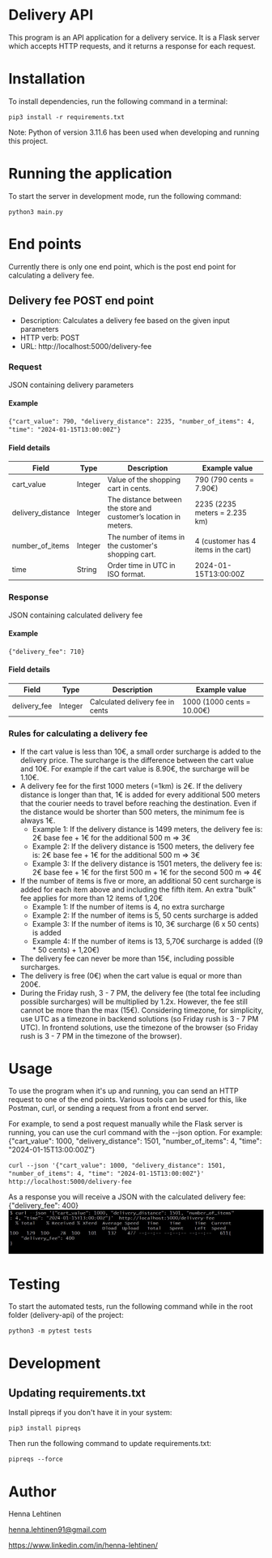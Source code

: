 # Delivery API

This program is an API application for a delivery service.
It is a Flask server which accepts HTTP requests, and it returns a response for each request.

# Installation

To install dependencies, run the following command in a terminal:

```
pip3 install -r requirements.txt
```
Note: Python of version 3.11.6 has been used when developing and running this project.

# Running the application
To start the server in development mode, run the following command:
```
python3 main.py
```

# End points

Currently there is only one end point, which is the post end point for calculating a delivery fee.

## Delivery fee POST end point

- Description: Calculates a delivery fee based on the given input parameters
- HTTP verb: POST
- URL: http://localhost:5000/delivery-fee

### Request

JSON containing delivery parameters

#### Example

```
{"cart_value": 790, "delivery_distance": 2235, "number_of_items": 4, "time": "2024-01-15T13:00:00Z"}
```

#### Field details

| Field             | Type    | Description                                                       | Example value                        |
|-------------------|---------|-------------------------------------------------------------------|--------------------------------------|
| cart_value        | Integer | Value of the shopping cart in cents.                              | 790 (790 cents = 7.90€)              |
| delivery_distance | Integer | The distance between the store and customer’s location in meters. | 2235 (2235 meters = 2.235 km)        |
| number_of_items   | Integer | The number of items in the customer's shopping cart.              | 4 (customer has 4 items in the cart) |
| time              | String  | Order time in UTC in ISO format.                                  | 2024-01-15T13:00:00Z                 |

### Response

JSON containing calculated delivery fee

#### Example

```
{"delivery_fee": 710}
```

#### Field details

| Field        | Type    | Description                      | Example value              |
|--------------|---------|----------------------------------|----------------------------|
| delivery_fee | Integer | Calculated delivery fee in cents | 1000 (1000 cents = 10.00€) |

### Rules for calculating a delivery fee

- If the cart value is less than 10€, a small order surcharge is added to the delivery price. The surcharge is the difference between the cart value and 10€. For example if the cart value is 8.90€, the surcharge will be 1.10€.
- A delivery fee for the first 1000 meters (=1km) is 2€. If the delivery distance is longer than that, 1€ is added for every additional 500 meters that the courier needs to travel before reaching the destination. Even if the distance would be shorter than 500 meters, the minimum fee is always 1€.
    - Example 1: If the delivery distance is 1499 meters, the delivery fee is: 2€ base fee + 1€ for the additional 500 m => 3€
    - Example 2: If the delivery distance is 1500 meters, the delivery fee is: 2€ base fee + 1€ for the additional 500 m => 3€
    - Example 3: If the delivery distance is 1501 meters, the delivery fee is: 2€ base fee + 1€ for the first 500 m + 1€ for the second 500 m => 4€
- If the number of items is five or more, an additional 50 cent surcharge is added for each item above and including the fifth item. An extra "bulk" fee applies for more than 12 items of 1,20€
    - Example 1: If the number of items is 4, no extra surcharge
    - Example 2: If the number of items is 5, 50 cents surcharge is added
    - Example 3: If the number of items is 10, 3€ surcharge (6 x 50 cents) is added
    - Example 4: If the number of items is 13, 5,70€ surcharge is added ((9 * 50 cents) + 1,20€)
- The delivery fee can never be more than 15€, including possible surcharges.
- The delivery is free (0€) when the cart value is equal or more than 200€.
- During the Friday rush, 3 - 7 PM, the delivery fee (the total fee including possible surcharges) will be multiplied by 1.2x. However, the fee still cannot be more than the max (15€). Considering timezone, for simplicity, use UTC as a timezone in backend solutions (so Friday rush is 3 - 7 PM UTC). In frontend solutions, use the timezone of the browser (so Friday rush is 3 - 7 PM in the timezone of the browser).

# Usage

To use the program when it's up and running, you can send an HTTP request to one of the end points.
Various tools can be used for this, like Postman, curl, or sending a request from a front end server.

For example, to send a post request manually while the Flask server is running, you can use the curl command with the --json option. For example:
{"cart_value": 1000, "delivery_distance": 1501, "number_of_items": 4, "time": "2024-01-15T13:00:00Z"}
```
curl --json '{"cart_value": 1000, "delivery_distance": 1501, "number_of_items": 4, "time": "2024-01-15T13:00:00Z"}'  http://localhost:5000/delivery-fee
```
As a response you will receive a JSON with the calculated delivery fee:
{"delivery_fee": 400}
![](curl-example.jpg)

# Testing

To start the automated tests, run the following command while in the root folder (delivery-api) of the project:
```
python3 -m pytest tests
```

# Development

## Updating requirements.txt

Install pipreqs if you don't have it in your system:
```
pip3 install pipreqs
```
Then run the following command to update requirements.txt:
```
pipreqs --force
```

# Author

Henna Lehtinen

henna.lehtinen91@gmail.com

https://www.linkedin.com/in/henna-lehtinen/